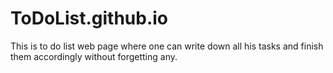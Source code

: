 # ToDoList.github.io
 This is to do list web page where one can write down all his tasks and finish them accordingly without forgetting any.
